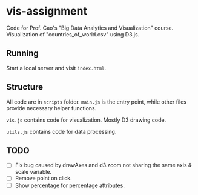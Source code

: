 # vis-assignment
Code for Prof. Cao's "Big Data Analytics and Visualization" course. Visualization of "countries_of_world.csv" using D3.js.

## Running
Start a local server and visit `index.html`.

## Structure
All code are in `scripts` folder. `main.js` is the entry point, while other files provide necessary helper functions.

`vis.js` contains code for visualization. Mostly D3 drawing code.

`utils.js` contains code for data processing.

## TODO
- [ ] Fix bug caused by drawAxes and d3.zoom not sharing the same axis & scale variable.
- [ ] Remove point on click.
- [ ] Show percentage for percentage attributes.
